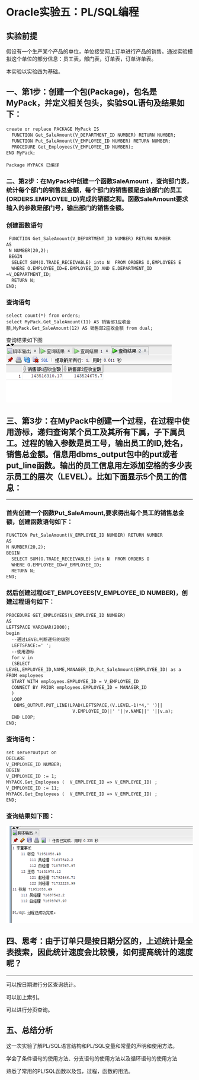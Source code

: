 # Oracle实验五：PL/SQL编程
                   
## 实验前提
假设有一个生产某个产品的单位，单位接受网上订单进行产品的销售。通过实验模拟这个单位的部分信息：员工表，部门表，订单表，订单详单表。  

本实验以实验四为基础。  

## 一、第1步：创建一个包(Package)，包名是MyPack，并定义相关包头，实验SQL语句及结果如下：  
```
create or replace PACKAGE MyPack IS
  FUNCTION Get_SaleAmount(V_DEPARTMENT_ID NUMBER) RETURN NUMBER;
  FUNCTION Put_SaleAmount(V_EMPLOYEE_ID NUMBER) RETURN NUMBER;
  PROCEDURE Get_Employees(V_EMPLOYEE_ID NUMBER);
END MyPack;

Package MYPACK 已编译  
```
### 二、第2步：在MyPack中创建一个函数SaleAmount ，查询部门表，统计每个部门的销售总金额，每个部门的销售额是由该部门的员工(ORDERS.EMPLOYEE_ID)完成的销额之和。函数SaleAmount要求输入的参数是部门号，输出部门的销售金额。  

### 创建函数语句  
```
 FUNCTION Get_SaleAmount(V_DEPARTMENT_ID NUMBER) RETURN NUMBER
AS
 N NUMBER(20,2);
 BEGIN
  SELECT SUM(O.TRADE_RECEIVABLE) into N  FROM ORDERS O,EMPLOYEES E
  WHERE O.EMPLOYEE_ID=E.EMPLOYEE_ID AND E.DEPARTMENT_ID =V_DEPARTMENT_ID;
  RETURN N;
END;  
```
### 查询语句  
```
select count(*) from orders;
select MyPack.Get_SaleAmount(11) AS 销售部1应收金额,MyPack.Get_SaleAmount(12) AS 销售部2应收金额 from dual;  
```
查询结果如下图
 ![](https://github.com/songhaoge/oracle/blob/master/test5/1.png?raw=true)

## 三、第3步：在MyPack中创建一个过程，在过程中使用游标，递归查询某个员工及其所有下属，子下属员工。过程的输入参数是员工号，输出员工的ID,姓名，销售总金额。信息用dbms_output包中的put或者put_line函数。输出的员工信息用左添加空格的多少表示员工的层次（LEVEL）。比如下面显示5个员工的信息：  
***
### 首先创建一个函数Put_SaleAmount,要求得出每个员工的销售总金额，创建函数语句如下：  
```
FUNCTION Put_SaleAmount(V_EMPLOYEE_ID NUMBER) RETURN NUMBER
AS
N NUMBER(20,2);
BEGIN
  SELECT SUM(O.TRADE_RECEIVABLE) into N  FROM ORDERS O
  WHERE O.EMPLOYEE_ID=V_EMPLOYEE_ID;
  RETURN N;
END;    
```
### 然后创建过程GET_EMPLOYEES(V_EMPLOYEE_ID NUMBER)，创建过程语句如下：  
```
PROCEDURE GET_EMPLOYEES(V_EMPLOYEE_ID NUMBER)
AS
LEFTSPACE VARCHAR(2000);
begin
  --通过LEVEL判断递归的级别
  LEFTSPACE:=' ';
  --使用游标
  for v in
  (SELECT LEVEL,EMPLOYEE_ID,NAME,MANAGER_ID,Put_SaleAmount(EMPLOYEE_ID) as a FROM employees
  START WITH employees.EMPLOYEE_ID = V_EMPLOYEE_ID
  CONNECT BY PRIOR employees.EMPLOYEE_ID = MANAGER_ID
  )
  LOOP
   DBMS_OUTPUT.PUT_LINE(LPAD(LEFTSPACE,(V.LEVEL-1)*4,' ')||
                         V.EMPLOYEE_ID||' '||v.NAME||' '||v.a);
  END LOOP;
END;   
```
### 查询语句：  
```
set serveroutput on
DECLARE
V_EMPLOYEE_ID NUMBER;    
BEGIN
V_EMPLOYEE_ID := 1;
MYPACK.Get_Employees (  V_EMPLOYEE_ID => V_EMPLOYEE_ID) ;  
V_EMPLOYEE_ID := 11;
MYPACK.Get_Employees (  V_EMPLOYEE_ID => V_EMPLOYEE_ID) ;    
END;  
```
### 查询结果如下图：
 ![](https://github.com/songhaoge/oracle/blob/master/test5/2.png?raw=true)

## 四、思考：由于订单只是按日期分区的，上述统计是全表搜索，因此统计速度会比较慢，如何提高统计的速度呢？  
***
可以按日期进行分区查询统计。  

可以加上索引。  

可以进行分页查询。  

## 五、总结分析  

这一次实验了解PL/SQL语言结构和PL/SQL变量和常量的声明和使用方法。  

学会了条件语句的使用方法、分支语句的使用方法以及循环语句的使用方法  

熟悉了常用的PL/SQL函数以及包，过程，函数的用法。
